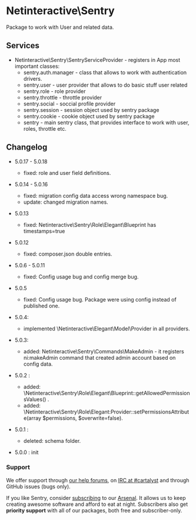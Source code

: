 Netinteractive\Sentry
=====================

Package to work with User and related data.


## Services
*  Netinteractive\Sentry\SentryServiceProvider - registers in App most important classes:
     * sentry.auth.manager - class that allows to work with authentication drivers.
     * sentry.user - user provider that allows to do basic stuff user related
     * sentry.role - role provider
     * sentry.throttle - throttle provider
     * sentry.social - soccial profile provider
     * sentry.session - session object used by sentry package
     * sentry.cookie - cookie object used by sentry package
     * sentry - main sentry class, that provides interface to work with user, roles, throttle etc.
     

## Changelog

* 5.0.17 - 5.0.18
    * fixed: role and user field definitions.

* 5.0.14 - 5.0.16
    * fixed: migration config data access wrong namespace bug.
    * update: changed migration names.

* 5.0.13
    * fixed: Netinteractive\Sentry\Role\Elegant\Blueprint has timestamps=true

* 5.0.12
    * fixed: composer.json double entries.

* 5.0.6 - 5.0.11
    * fixed: Config usage bug and config merge bug.

* 5.0.5
    * fixed: Config usage bug. Package were using config instead of published one.
    
* 5.0.4:
    * implemented \Netinteractive\Elegant\Model\Provider in all providers.

* 5.0.3:
    * added: Netinteractive\Sentry\Commands\MakeAdmin - it registers ni:makeAdmin command that created admin account based on config data.

* 5.0.2 : 
    * added: \Netinteractive\Sentry\Role\Elegant\Blueprint::getAllowedPermissionsValues() .
    * added: \Netinteractive\Sentry\Role\Elegant:Provider::setPermissionsAttribute(array $permissions, $overwrite=false).
    
* 5.0.1 : 
    * deleted: schema folder.
    
* 5.0.0 : init


### Support

We offer support through [our help forums](http://help.cartalyst.com), on [IRC at #cartalyst](http://webchat.freenode.net/?channels=cartalyst) and through GitHub issues (bugs only).

If you like Sentry, consider [subscribing](http://www.cartalyst.com/pricing) to our [Arsenal](http://www.cartalyst.com/arsenal). It allows us to keep creating awesome software and afford to eat at night. Subscribers also get **priority support** with all of our packages, both free and subscriber-only.

